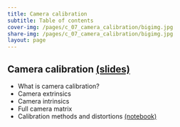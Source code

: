 ```yaml
---
title: Camera calibration
subtitle: Table of contents
cover-img: /pages/c_07_camera_calibration/bigimg.jpg
share-img: /pages/c_07_camera_calibration/bigimg.jpg
layout: page
---
```


## **Camera calibration** [(slides)](/pages/c_07_camera_calibration/camera_calibration.pdf)

- What is camera calibration?
- Camera extrinsics
- Camera intrinsics
- Full camera matrix
- Calibration methods and distortions [(notebook)](/pages/c_07_camera_calibration/multi_plane_calib_nb/)

